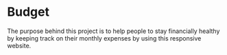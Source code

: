 # Budget
 The purpose behind this project is to help people to stay financially healthy by keeping track on their monthly expenses by using this responsive website.
